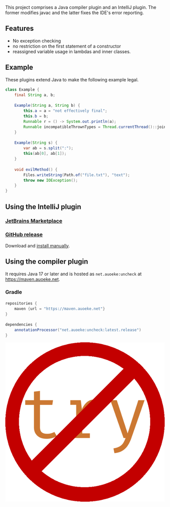 This project comprises a Java compiler plugin and an IntelliJ plugin.
The former modifies javac and the latter fixes the IDE's error reporting.

## Features
- No exception checking
- no restriction on the first statement of a constructor
- reassigned variable usage in lambdas and inner classes.

## Example
These plugins extend Java to make the following example legal.
```java
class Example {
    final String a, b;

    Example(String a, String b) {
        this.a = a = "not effectively final";
        this.b = b;
        Runnable r = () -> System.out.println(a);
        Runnable incompatibleThrownTypes = Thread.currentThread()::join;
    }

    Example(String s) {
        var ab = s.split(":");
        this(ab[0], ab[1]);
    }

    void evilMethod() {
        Files.writeString(Path.of("file.txt"), "text");
        throw new IOException();
    }
}
```

## Using the IntelliJ plugin
### [JetBrains Marketplace](https://plugins.jetbrains.com/plugin/18575-uncheck)
### [GitHub release](https://github.com/auoeke/uncheck/releases)
Download and [install manually](https://www.jetbrains.com/help/idea/managing-plugins.html#install_plugin_from_disk).

## Using the compiler plugin
It requires Java 17 or later and is hosted as `net.auoeke:uncheck` at https://maven.auoeke.net.

### Gradle
```groovy
repositories {
    maven {url = "https://maven.auoeke.net"}
}

dependencies {
    annotationProcessor("net.auoeke:uncheck:latest.release")
}
```

![](idea/resources/icon.png)
